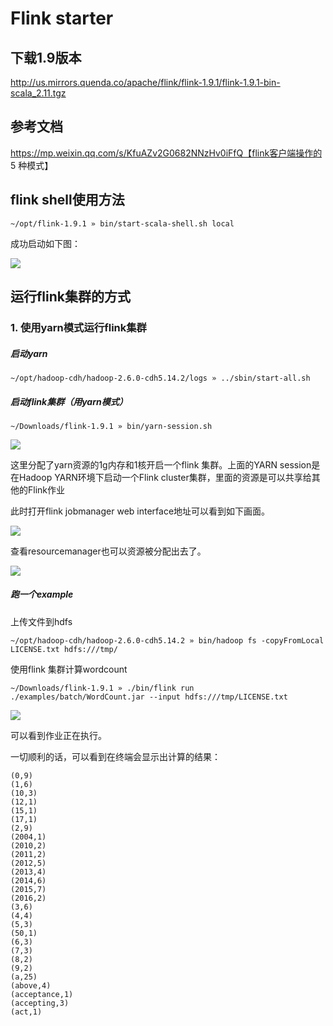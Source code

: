 # Flink starter



## 下载1.9版本

http://us.mirrors.quenda.co/apache/flink/flink-1.9.1/flink-1.9.1-bin-scala_2.11.tgz



## 参考文档

https://mp.weixin.qq.com/s/KfuAZv2G0682NNzHv0iFfQ【flink客户端操作的 5 种模式】



## flink shell使用方法

```
~/opt/flink-1.9.1 » bin/start-scala-shell.sh local
```

成功启动如下图：

![](https://i.loli.net/2019/11/20/mdFv5GAn3gQ8EkU.png)



## 运行flink集群的方式



### 1. 使用yarn模式运行flink集群



##### 启动yarn

```
~/opt/hadoop-cdh/hadoop-2.6.0-cdh5.14.2/logs » ../sbin/start-all.sh              
```

##### 启动flink集群（用yarn模式）

```
~/Downloads/flink-1.9.1 » bin/yarn-session.sh
```

![](https://i.loli.net/2019/11/19/F3ia5ZXrv8cbLlk.png)

这里分配了yarn资源的1g内存和1核开启一个flink 集群。上面的YARN session是在Hadoop YARN环境下启动一个Flink cluster集群，里面的资源是可以共享给其他的Flink作业

此时打开flink jobmanager web interface地址可以看到如下画面。

![](https://i.loli.net/2019/11/19/ymRBopgDqevCVsE.png)

查看resourcemanager也可以资源被分配出去了。

![](https://i.loli.net/2019/11/19/dClNqknAaSIvguO.png)



##### 跑一个example

上传文件到hdfs

```
~/opt/hadoop-cdh/hadoop-2.6.0-cdh5.14.2 » bin/hadoop fs -copyFromLocal LICENSE.txt hdfs:///tmp/
```



使用flink 集群计算wordcount

```
~/Downloads/flink-1.9.1 » ./bin/flink run ./examples/batch/WordCount.jar --input hdfs:///tmp/LICENSE.txt
```

![](https://i.loli.net/2019/11/19/ULWmFqvOilxHIMV.png)

可以看到作业正在执行。

一切顺利的话，可以看到在终端会显示出计算的结果：

```
(0,9)
(1,6)
(10,3)
(12,1)
(15,1)
(17,1)
(2,9)
(2004,1)
(2010,2)
(2011,2)
(2012,5)
(2013,4)
(2014,6)
(2015,7)
(2016,2)
(3,6)
(4,4)
(5,3)
(50,1)
(6,3)
(7,3)
(8,2)
(9,2)
(a,25)
(above,4)
(acceptance,1)
(accepting,3)
(act,1)
```